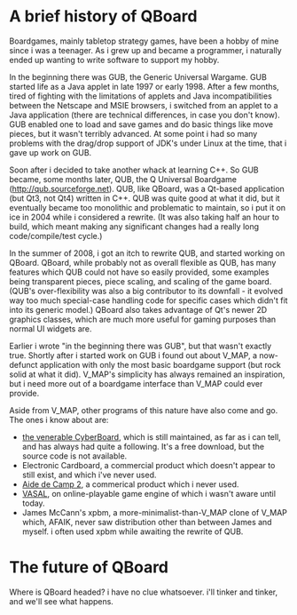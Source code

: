 # A brief history of QBoard #

Boardgames, mainly tabletop strategy games, have been a hobby of mine since i was a teenager. As i grew up and became a programmer, i naturally ended up wanting to write software to support my hobby.

In the beginning there was GUB, the Generic Universal Wargame. GUB started life as a Java applet in late 1997 or early 1998. After a few months, tired of fighting with the limitations of applets and Java incompatibilities between the Netscape and MSIE browsers, i switched from an applet to a Java application (there are technical differences, in case you don't know). GUB enabled one to load and save games and do basic things like move pieces, but it wasn't terribly advanced. At some point i had so many problems with the drag/drop support of JDK's under Linux at the time, that i gave up work on GUB.

Soon after i decided to take another whack at learning C++. So GUB became, some months later, QUB, the Q Universal Boardgame (http://qub.sourceforge.net). QUB, like QBoard, was a Qt-based application (but Qt3, not Qt4) written in C++. QUB was quite good at what it did, but it eventually became too monolithic and problematic to maintain, so i put it on ice in 2004 while i considered a rewrite. (It was also taking half an hour to build, which meant making any significant changes had a really long code/compile/test cycle.)

In the summer of 2008, i got an itch to rewrite QUB, and started working on QBoard. QBoard, while probably not as overall flexible as QUB, has many features which QUB could not have so easily provided, some examples being transparent pieces, piece scaling, and scaling of the game board. (QUB's over-flexibility was also a big contributor to its downfall - it evolved way too much special-case handling code for specific cases which didn't fit into its generic model.) QBoard also takes advantage of Qt's newer 2D graphics classes, which are much more useful for gaming purposes than normal UI widgets are.

Earlier i wrote "in the beginning there was GUB", but that wasn't exactly true. Shortly after i started work on GUB i found out about V\_MAP, a now-defunct application with only the most basic boardgame support (but rock solid at what it did). V\_MAP's simplicity has always remained an inspiration, but i need more out of a boardgame interface than V\_MAP could ever provide.

Aside from V\_MAP, other programs of this nature have also come and go. The ones i know about are:

  * [the venerable CyberBoard](http://cyberboard.brainiac.com/index.html), which is still maintained, as far as i can tell, and has always had quite a following. It's a free download, but the source code is not available.
  * Electronic Cardboard, a commercial product which doesn't appear to still exist, and which i've never used.
  * [Aide de Camp 2](http://www.hpssims.com/Pages/products/adc2/ADC2-Main.html), a commerical product which i never used.
  * [VASAL](http://www.vassalengine.org), on online-playable game engine of which i wasn't aware until today.
  * James McCann's xpbm, a more-minimalist-than-V\_MAP clone of V\_MAP which, AFAIK, never saw distribution other than between James and myself. i often used xpbm while awaiting the rewrite of QUB.

# The future of QBoard #

Where is QBoard headed? i have no clue whatsoever. i'll tinker and tinker, and we'll see what happens.